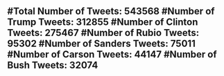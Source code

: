 #Total Number of Tweets: 543568 
#Number of Trump Tweets: 312855
#Number of Clinton Tweets: 275467
#Number of Rubio Tweets: 95302
#Number of Sanders Tweets: 75011
#Number of Carson Tweets: 44147
#Number of Bush Tweets: 32074
---
